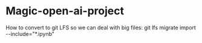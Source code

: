 # Magic-open-ai-project

How to convert to git LFS so we can deal with big files:
git lfs migrate import --include="*.ipynb"
